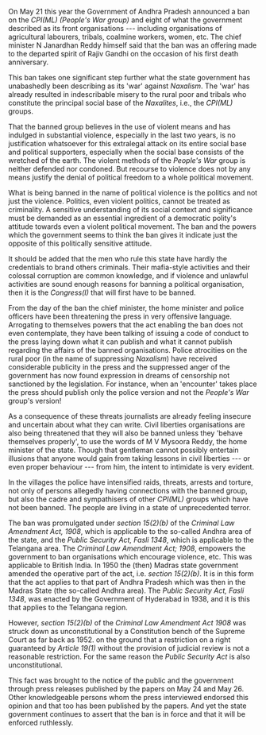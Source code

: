 On May 21 this year the Government of
Andhra Pradesh announced a ban on the
_CPI(ML) (People's War group)_ and eight of
what the government described as its front
organisations --- including organisations of
agricultural labourers, tribals, coalmine
workers, women, etc. The chief minister
N Janardhan Reddy himself said that the ban
was an offering made to the departed spirit
of Rajiv Gandhi on the occasion of his first
death anniversary.

This ban takes one significant step further
what the state government has unabashedly
been describing as its 'war' against _Naxalism_.
The 'war' has already resulted in indescribable
misery to the rural poor and
tribals who constitute the principal social
base of the _Naxalites_, i.e., the _CPI(ML)_
groups.

That the banned group believes in the use
of violent means and has indulged in
substantial violence, especially in the last two
years, is no justification whatsoever for this
extralegal attack on its entire social base and
political supporters, especially when the
social base consists of the wretched of the
earth. The violent methods of the _People's
War_ group is neither defended nor condoned.
But recourse to violence does not by
any means justify the denial of political
freedom to a whole political movement.

What is being banned in the name of
political violence is the politics and not just
the violence. Politics, even violent politics,
cannot be treated as criminality. A sensitive
understanding of its social context and
significance must be demanded as an essential
ingredient of a democratic polity's attitude
towards even a violent political movement.
The ban and the powers which the
government seems to think the ban gives it
indicate just the opposite of this politically
sensitive attitude.

It should be added that the men who rule
this state have hardly the credentials to brand
others criminals. Their mafia-style activities
and their colossal corruption are common
knowledge, and if violence and unlawful activities
are sound enough reasons for banning
a political organisation, then it is the
_Congress(I)_ that will first have to be banned.

From the day of the ban the chief minister,
the home minister and police officers have
been threatening the press in very offensive
language. Arrogating to themselves powers
that the act enabling the ban does not even
contemplate, they have been talking of issuing
a code of conduct to the press laying
down what it can publish and what it cannot
publish regarding the affairs of the banned
organisations. Police atrocities on the rural
poor (in the name of suppressing _Naxalism_)
have received considerable publicity in the
press and the suppressed anger of the
government has now found expression in
dreams of censorship not sanctioned by the
legislation. For instance, when an 'encounter'
takes place the press should publish
only the police version and not the _People's
War_ group's version!

As a consequence of these threats journalists
are already feeling insecure and uncertain
about what they can write. Civil liberties
organisations are also being threatened
that they will also be banned unless they
'behave themselves properly', to use the
words of M V Mysoora Reddy, the home
minister of the state. Though that gentleman
cannot possibly entertain illusions that
anyone would gain from taking lessons in
civil liberties --- or even proper behaviour --- from
him, the intent to intimidate is very
evident.

In the villages the police have intensified
raids, threats, arrests and torture, not only
of persons allegedly having connections with
the banned group, but also the cadre and
sympathisers of other _CPI(ML)_ groups
which have not been banned. The people are
living in a state of unprecedented terror.

The ban was promulgated under _section
15(2)(b)_ of the _Criminal Law Amendment
Act, 1908_, which is applicable to the
so-called Andhra area of the state, and the
_Public Security Act, Fasli 1348_, which is applicable
to the Telangana area. The _Criminal
Law Amendment Act; 1908_, empowers the
government to ban organisations which encourage
violence, etc. This was applicable to
British India. In 1950 the (then) Madras state
government amended the operative part of
the act, i.e. _section 15(2)(b)_. It is in this form
that the act applies to that part of Andhra
Pradesh which was then in the Madras State
(the so-called Andhra area). The _Public
Security Act, Fasli 1348_, was enacted by the
Government of Hyderabad in 1938, and it is
this that applies to the Telangana region.

However, _section 15(2)(b)_ of the _Criminal
Law Amendment Act 1908_ was struck down
as unconstitutional by a Constitution bench
of the Supreme Court as far back as 1952.
on the ground that a restriction on a right
guaranteed by _Article 19(1)_ without the provision
of judicial review is not a reasonable
restriction. For the same reason the _Public
Security Act_ is also unconstitutional.

This fact was brought to the notice of the
public and the government through press
releases published by the papers on May 24
and May 26. Other knowledgeable persons
whom the press interviewed endorsed this
opinion and that too has been published by
the papers. And yet the state government
continues to assert that the ban is in force
and that it will be enforced ruthlessly.
